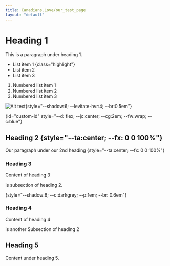 ```yaml
---
title: Canadians.Love/our_test_page 
layout: "default"
---
```


<style>
    .highlight {
        background-color: yellow;
        width: fit-content;
        padding: 0.5em;
    }
</style>


# Heading 1

This is a paragraph under heading 1.

- List item 1 {class="highlight"}
- List item 2
- List item 3

1. Numbered list item 1
2. Numbered list item 2
3. Numbered list item 3

![Alt text](/AI/vibrant-ai-education.png){style="--shadow:6; --levitate-hvr:4; --br:0.5em"}

{id="custom-id" style="--d: flex; --jc:center; --cg:2em; --fw:wrap; --c:blue"}

## Heading 2 {style="--ta:center; --fx: 0 0 100%"}

Our paragraph under our 2nd heading {style="--ta:center; --fx: 0 0 100%"}

### Heading 3

Content of heading 3

is subsection of heading 2.

{style="--shadow:6; --c:darkgrey; --p:1em; --br: 0.6em"}
### Heading 4

Content of heading 4

is another Subsection of heading 2

## Heading 5
Content under heading 5.
